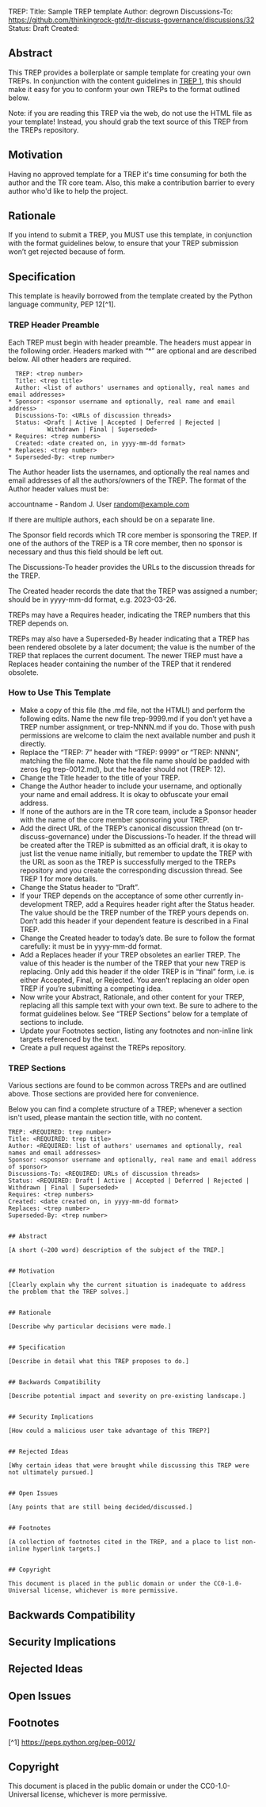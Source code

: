 TREP:
Title: Sample TREP template
Author: degrown
Discussions-To: https://github.com/thinkingrock-gtd/tr-discuss-governance/discussions/32
Status: Draft
Created: 


## Abstract

This TREP provides a boilerplate or sample template for creating your own TREPs.
In conjunction with the content guidelines in [TREP 1](/TREP/TREP-1.md), this should make it easy for you to conform your own TREPs to the format outlined below.

Note: if you are reading this TREP via the web, do not use the HTML file as your template!
Instead, you should grab the text source of this TREP from the TREPs repository.

## Motivation

Having no approved template for a TREP it's time consuming for both the author and the TR core team.
Also, this make a contribution barrier to every author who'd like to help the project. 


## Rationale

If you intend to submit a TREP, you MUST use this template, in conjunction with the format guidelines below, to ensure that your TREP submission won’t get rejected because of form.

## Specification

This template is heavily borrowed from the template created by the Python language community, PEP 12[^1].

### TREP Header Preamble

Each TREP must begin with header preamble. The headers must appear in the following order. Headers marked with “*” are optional and are described below. All other headers are required.

```
  TREP: <trep number>
  Title: <trep title>
  Author: <list of authors' usernames and optionally, real names and email addresses>
* Sponsor: <sponsor username and optionally, real name and email address>
  Discussions-To: <URLs of discussion threads>
  Status: <Draft | Active | Accepted | Deferred | Rejected |
           Withdrawn | Final | Superseded>
* Requires: <trep numbers>
  Created: <date created on, in yyyy-mm-dd format>
* Replaces: <trep number>
* Superseded-By: <trep number>
```

The Author header lists the usernames, and optionally the real names and email addresses of all the authors/owners of the TREP. The format of the Author header values must be:

accountname - Random J. User random@example.com

If there are multiple authors, each should be on a separate line.

The Sponsor field records which TR core member is sponsoring the TREP. If one of the authors of the TREP is a TR core member, then no sponsor is necessary and thus this field should be left out.

The Discussions-To header provides the URLs to the discussion threads for the TREP.

The Created header records the date that the TREP was assigned a number; should be in yyyy-mm-dd format, e.g. 2023-03-26.

TREPs may have a Requires header, indicating the TREP numbers that this TREP depends on.

TREPs may also have a Superseded-By header indicating that a TREP has been rendered obsolete by a later document; the value is the number of the TREP that replaces the current document. The newer TREP must have a Replaces header containing the number of the TREP that it rendered obsolete.

### How to Use This Template

- Make a copy of this file (the .md file, not the HTML!) and perform the following edits. Name the new file trep-9999.md if you don’t yet have a TREP number assignment, or trep-NNNN.md if you do. Those with push permissions are welcome to claim the next available number and push it directly.
- Replace the “TREP: 7” header with “TREP: 9999” or “TREP: NNNN”, matching the file name. Note that the file name should be padded with zeros (eg trep-0012.md), but the header should not (TREP: 12).
- Change the Title header to the title of your TREP.
- Change the Author header to include your username, and optionally your name and email address. It is okay to obfuscate your email address.
- If none of the authors are in the TR core team, include a Sponsor header with the name of the core member sponsoring your TREP.
- Add the direct URL of the TREP’s canonical discussion thread (on tr-discuss-governance) under the Discussions-To header. If the thread will be created after the TREP is submitted as an official draft, it is okay to just list the venue name initially, but remember to update the TREP with the URL as soon as the TREP is successfully merged to the TREPs repository and you create the corresponding discussion thread. See TREP 1 for more details.
- Change the Status header to “Draft”.
- If your TREP depends on the acceptance of some other currently in-development TREP, add a Requires header right after the Status header. The value should be the TREP number of the TREP yours depends on. Don’t add this header if your dependent feature is described in a Final TREP.
- Change the Created header to today’s date. Be sure to follow the format carefully: it must be in yyyy-mm-dd format.
- Add a Replaces header if your TREP obsoletes an earlier TREP. The value of this header is the number of the TREP that your new TREP is replacing. Only add this header if the older TREP is in “final” form, i.e. is either Accepted, Final, or Rejected. You aren’t replacing an older open TREP if you’re submitting a competing idea.
- Now write your Abstract, Rationale, and other content for your TREP, replacing all this sample text with your own text. Be sure to adhere to the format guidelines below. See “TREP Sections” below for a template of sections to include.
- Update your Footnotes section, listing any footnotes and non-inline link targets referenced by the text.
- Create a pull request against the TREPs repository.

### TREP Sections

Various sections are found to be common across TREPs and are outlined above. Those sections are provided here for convenience.

Below you can find a complete structure of a TREP; whenever a section isn't used, please mantain the section title, with no content.

```
TREP: <REQUIRED: trep number>
Title: <REQUIRED: trep title>
Author: <REQUIRED: list of authors' usernames and optionally, real names and email addresses>
Sponsor: <sponsor username and optionally, real name and email address of sponsor>
Discussions-To: <REQUIRED: URLs of discussion threads>
Status: <REQUIRED: Draft | Active | Accepted | Deferred | Rejected | Withdrawn | Final | Superseded>
Requires: <trep numbers>
Created: <date created on, in yyyy-mm-dd format>
Replaces: <trep number>
Superseded-By: <trep number>


## Abstract

[A short (~200 word) description of the subject of the TREP.]


## Motivation

[Clearly explain why the current situation is inadequate to address the problem that the TREP solves.]


## Rationale

[Describe why particular decisions were made.]


## Specification

[Describe in detail what this TREP proposes to do.]


## Backwards Compatibility

[Describe potential impact and severity on pre-existing landscape.]


## Security Implications

[How could a malicious user take advantage of this TREP?]


## Rejected Ideas

[Why certain ideas that were brought while discussing this TREP were not ultimately pursued.]


## Open Issues

[Any points that are still being decided/discussed.]


## Footnotes

[A collection of footnotes cited in the TREP, and a place to list non-inline hyperlink targets.]


## Copyright

This document is placed in the public domain or under the CC0-1.0-Universal license, whichever is more permissive.
```


## Backwards Compatibility


## Security Implications


## Rejected Ideas


## Open Issues


## Footnotes

[^1] https://peps.python.org/pep-0012/

## Copyright

This document is placed in the public domain or under the CC0-1.0-Universal license, whichever is more permissive.